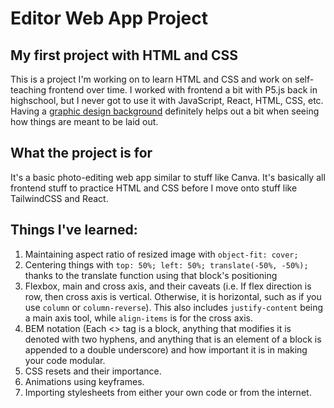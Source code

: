 # Editor Web App Project

## My first project with HTML and CSS 

This is a project I'm working on to learn HTML and CSS and work on self-teaching frontend over time. I worked with frontend a bit with P5.js back in highschool, but I never got to use it with JavaScript, React, HTML, CSS, etc. Having a [graphic design background](https://www.behance.net/theslime) definitely helps out a bit when seeing how things are meant to be laid out.

## What the project is for

It's a basic photo-editing web app similar to stuff like Canva. It's basically all frontend stuff to practice HTML and CSS before I move onto stuff like TailwindCSS and React.

## Things I've learned:

1) Maintaining aspect ratio of resized image with ```object-fit: cover;```
2) Centering things with ```top: 50%; left: 50%; translate(-50%, -50%);``` thanks to the translate function using that block's positioning
3) Flexbox, main and cross axis, and their caveats (i.e. If flex direction is row, then cross axis is vertical. Otherwise, it is horizontal, such as if you use ```column``` or ```column-reverse```). This also includes ```justify-content``` being a main axis tool, while ```align-items``` is for the cross axis.
4) BEM notation (Each <> tag is a block, anything that modifies it is denoted with two hyphens, and anything that is an element of a block is appended to a double underscore) and how important it is in making your code modular.
5) CSS resets and their importance.
6) Animations using keyframes.
7) Importing stylesheets from either your own code or from the internet.